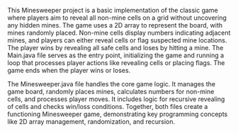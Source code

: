 This Minesweeper project is a basic implementation of the classic game where players aim to reveal all non-mine cells on a grid without uncovering any hidden mines. 
The game uses a 2D array to represent the board, with mines randomly placed. Non-mine cells display numbers indicating adjacent mines, and players can either reveal
cells or flag suspected mine locations. The player wins by revealing all safe cells and loses by hitting a mine. The Main.java file serves as the entry point, 
initializing the game and running a loop that processes player actions like revealing cells or placing flags. The game ends when the player wins or loses.

The Minesweeper.java file handles the core game logic. It manages the game board, randomly places mines, calculates numbers for non-mine cells, and processes
player moves. It includes logic for recursive revealing of cells and checks win/loss conditions. Together, both files create a functioning Minesweeper game,
demonstrating key programming concepts like 2D array management, randomization, and recursion.
